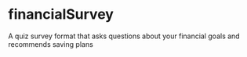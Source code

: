 # financialSurvey
A quiz survey format that asks questions about your financial goals and recommends saving plans

